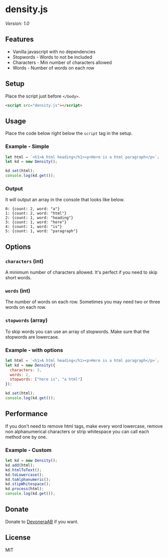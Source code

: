 # density.js

*Version: 1.0*

## Features

- Vanilla javascript with no dependencies
- Stopwords - Words to not be included
- Characters - Min number of characters allowed
- Words - Number of words on each row

## Setup

Place the script just before `</body>`.

```html
<script src="density.js"></script>
```

## Usage

Place the code below right below the `script` tag in the setup.

### Example - Simple

```js
let html = `<h1>A html heading</h1><p>Here is a html paragraph</p>`;
let kd = new Density();

kd.set(html);
console.log(kd.get());
```

### Output

It will output an array in the console that looks like below.

```text
0: {count: 2, word: "a"}
1: {count: 2, word: "html"}
2: {count: 1, word: "heading"}
3: {count: 1, word: "here"}
4: {count: 1, word: "is"}
5: {count: 1, word: "paragraph"}
```

## Options

### `characters` (int)

A minimum number of characters allowed. It's perfect if you need to skip short words.

### `words` (int)

The number of words on each row. Sometimes you may need two or three words on each row.

### `stopwords` (array)

To skip words you can use an array of stopwords. Make sure that the stopwords are lowercase.

### Example - with options

```js
let html = `<h1>A html heading</h1><p>Here is a html paragraph</p>`;
let kd = new Density({
  characters: 3,
  words: 2,
  stopwords: ["here is", "a html"]
});

kd.set(html);
console.log(kd.get());
```

## Performance

If you don't need to remove html tags, make every word lowercase, remove non alphanumerical characters or strip whitespace you can call each method one by one.

### Example - Custom

```js
let kd = new Density();
kd.add(html);
kd.htmlToText();
kd.toLowercase();
kd.toAlphanumeric();
kd.stipWhitespace();
kd.process(html);
console.log(kd.get());
```

## Donate

Donate to [DevoneraAB](https://www.paypal.me/DevoneraAB) if you want.

## License

MIT